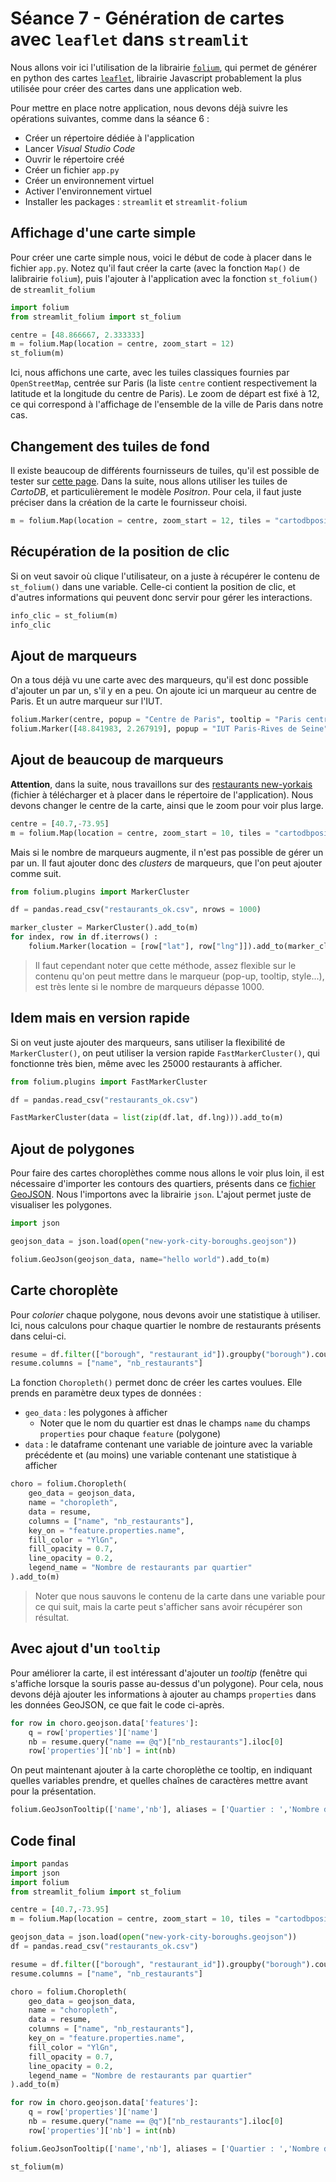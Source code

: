 # Séance 7 - Génération de cartes avec `leaflet` dans `streamlit`

Nous allons voir ici l'utilisation de la librairie [`folium`](https://python-visualization.github.io/folium/latest/), qui permet de générer en python des cartes [`leaflet`](https://leafletjs.com), librairie Javascript probablement la plus utilisée pour créer des cartes dans une application web.

Pour mettre en place notre application, nous devons déjà suivre les opérations suivantes, comme dans la séance 6 :

- Créer un répertoire dédiée à l'application
- Lancer *Visual Studio Code*
- Ouvrir le répertoire créé
- Créer un fichier `app.py`
- Créer un environnement virtuel
- Activer l'environnement virtuel
- Installer les packages : `streamlit` et `streamlit-folium`

## Affichage d'une carte simple

Pour créer une carte simple nous, voici le début de code à placer dans le fichier `app.py`. Notez qu'il faut créer la carte (avec la fonction `Map()` de lalibrairie `folium`), puis l'ajouter à l'application avec la fonction `st_folium()` de `streamlit_folium`

```python
import folium
from streamlit_folium import st_folium

centre = [48.866667, 2.333333]
m = folium.Map(location = centre, zoom_start = 12)
st_folium(m)
```

Ici, nous affichons une carte, avec les tuiles classiques fournies par `OpenStreetMap`, centrée sur Paris (la liste `centre` contient respectivement la latitude et la longitude du centre de Paris). Le zoom de départ est fixé à 12, ce qui correspond à l'affichage de l'ensemble de la ville de Paris dans notre cas.

## Changement des tuiles de fond

Il existe beaucoup de différents fournisseurs de tuiles, qu'il est possible de tester sur [cette page](http://leaflet-extras.github.io/leaflet-providers/preview/index.html). Dans la suite, nous allons utiliser les tuiles de *CartoDB*, et particulièrement le modèle *Positron*. Pour cela, il faut juste préciser dans la création de la carte le fournisseur choisi.

```python
m = folium.Map(location = centre, zoom_start = 12, tiles = "cartodbpositron")
```

## Récupération de la position de clic

Si on veut savoir où clique l'utilisateur, on a juste à récupérer le contenu de `st_folium()` dans une variable. Celle-ci contient la position de clic, et d'autres informations qui peuvent donc servir pour gérer les interactions.

```python
info_clic = st_folium(m)
info_clic
```

## Ajout de marqueurs

On a tous déjà vu une carte avec des marqueurs, qu'il est donc possible d'ajouter un par un, s'il y en a peu. On ajoute ici un marqueur au centre de Paris. Et un autre marqueur sur l'IUT.

```python
folium.Marker(centre, popup = "Centre de Paris", tooltip = "Paris centre").add_to(m)
folium.Marker([48.841983, 2.267919], popup = "IUT Paris-Rives de Seine", tooltip = "IUT").add_to(m)
```

## Ajout de beaucoup de marqueurs

**Attention**, dans la suite, nous travaillons sur des [restaurants new-yorkais]("restaurants_ok.csv") (fichier à télécharger et à placer dans le répertoire de l'application). Nous devons changer le centre de la carte, ainsi que le zoom pour voir plus large.

```python
centre = [40.7,-73.95]
m = folium.Map(location = centre, zoom_start = 10, tiles = "cartodbpositron")
```

Mais si le nombre de marqueurs augmente, il n'est pas possible de gérer un par un. Il faut ajouter donc des *clusters* de marqueurs, que l'on peut ajouter comme suit. 

```python
from folium.plugins import MarkerCluster

df = pandas.read_csv("restaurants_ok.csv", nrows = 1000)

marker_cluster = MarkerCluster().add_to(m)
for index, row in df.iterrows() :
    folium.Marker(location = [row["lat"], row["lng"]]).add_to(marker_cluster)
```

> Il faut cependant noter que cette méthode, assez flexible sur le contenu qu'on peut mettre dans le marqueur (pop-up, tooltip, style...), est très lente si le nombre de marqueurs dépasse 1000.

## Idem mais en version rapide

Si on veut juste ajouter des marqueurs, sans utiliser la flexibilité de `MarkerCluster()`, on peut utiliser la version rapide `FastMarkerCluster()`, qui fonctionne très bien, même avec les 25000 restaurants à afficher.

```python
from folium.plugins import FastMarkerCluster

df = pandas.read_csv("restaurants_ok.csv")

FastMarkerCluster(data = list(zip(df.lat, df.lng))).add_to(m)
```

## Ajout de polygones

Pour faire des cartes choroplèthes comme nous allons le voir plus loin, il est nécessaire d'importer les contours des quartiers, présents dans ce [fichier GeoJSON]("new-york-city-boroughs.geojson"). Nous l'importons avec la librairie `json`. L'ajout permet juste de visualiser les polygones.

```python
import json

geojson_data = json.load(open("new-york-city-boroughs.geojson"))

folium.GeoJson(geojson_data, name="hello world").add_to(m)
```

## Carte choroplète

Pour *colorier* chaque polygone, nous devons avoir une statistique à utiliser. Ici, nous calculons pour chaque quartier le nombre de restaurants présents dans celui-ci.

```python
resume = df.filter(["borough", "restaurant_id"]).groupby("borough").count().reset_index()
resume.columns = ["name", "nb_restaurants"]
```

La fonction `Choropleth()` permet donc de créer les cartes voulues. Elle prends en paramètre deux types de données :

- `geo_data` : les polygones à afficher
    - Noter que le nom du quartier est dnas le champs `name` du champs `properties` pour chaque `feature` (polygone)
- `data` : le dataframe contenant une variable de jointure avec la variable précédente et (au moins) une variable contenant une statistique à afficher

```python
choro = folium.Choropleth(
    geo_data = geojson_data,
    name = "choropleth",
    data = resume,
    columns = ["name", "nb_restaurants"],
    key_on = "feature.properties.name",
    fill_color = "YlGn",
    fill_opacity = 0.7,
    line_opacity = 0.2,
    legend_name = "Nombre de restaurants par quartier"
).add_to(m)
```

> Noter que nous sauvons le contenu de la carte dans une variable pour ce qui suit, mais la carte peut s'afficher sans avoir récupérer son résultat.

## Avec ajout d'un `tooltip`

Pour améliorer la carte, il est intéressant d'ajouter un *tooltip* (fenêtre qui s'affiche lorsque la souris passe au-dessus d'un polygone). Pour cela, nous devons déjà ajouter les informations à ajouter au champs `properties` dans les données GeoJSON, ce que fait le code ci-après.

```python
for row in choro.geojson.data['features']:
    q = row['properties']['name']
    nb = resume.query("name == @q")["nb_restaurants"].iloc[0]
    row['properties']['nb'] = int(nb)
```

On peut maintenant ajouter à la carte choroplèthe ce tooltip, en indiquant quelles variables prendre, et quelles chaînes de caractères mettre avant pour la présentation.

```python
folium.GeoJsonTooltip(['name','nb'], aliases = ['Quartier : ','Nombre de restaurants : ']).add_to(choro.geojson)
```

## Code final

```python
import pandas
import json
import folium
from streamlit_folium import st_folium

centre = [40.7,-73.95]
m = folium.Map(location = centre, zoom_start = 10, tiles = "cartodbpositron")

geojson_data = json.load(open("new-york-city-boroughs.geojson"))
df = pandas.read_csv("restaurants_ok.csv")

resume = df.filter(["borough", "restaurant_id"]).groupby("borough").count().reset_index()
resume.columns = ["name", "nb_restaurants"]

choro = folium.Choropleth(
    geo_data = geojson_data,
    name = "choropleth",
    data = resume,
    columns = ["name", "nb_restaurants"],
    key_on = "feature.properties.name",
    fill_color = "YlGn",
    fill_opacity = 0.7,
    line_opacity = 0.2,
    legend_name = "Nombre de restaurants par quartier"
).add_to(m)

for row in choro.geojson.data['features']:
    q = row['properties']['name']
    nb = resume.query("name == @q")["nb_restaurants"].iloc[0]
    row['properties']['nb'] = int(nb)

folium.GeoJsonTooltip(['name','nb'], aliases = ['Quartier : ','Nombre de restaurants : ']).add_to(choro.geojson)

st_folium(m)
```

